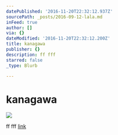 ```yaml
---
datePublished: '2016-11-20T22:32:12.937Z'
sourcePath: _posts/2016-09-12-lala.md
inFeed: true
author: []
via: {}
dateModified: '2016-11-20T22:32:12.200Z'
title: kanagawa
publisher: {}
description: ff fff
starred: false
_type: Blurb

---
```

# kanagawa
![](https://the-grid-user-content.s3-us-west-2.amazonaws.com/a1bba9c5-0e15-46bd-820e-3cbe6592bbdf.jpg)

ff fff
[link][0]

[0]: https://meemoo.org/